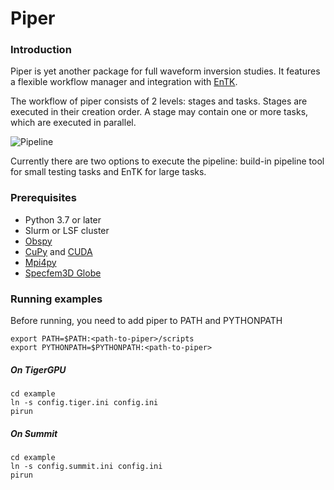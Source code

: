 # Piper

### Introduction

Piper is yet another package for full waveform inversion studies. It features a flexible workflow manager and integration with [EnTK](https://radicalentk.readthedocs.io/en/latest/).

The workflow of piper consists of 2 levels: stages and tasks. Stages are executed in their creation order. A stage may contain one or more tasks, which are executed in parallel.

![Pipeline](https://github.com/icui/piper-dev/raw/master/doc/img/pipeline.png)

Currently there are two options to execute the pipeline: build-in pipeline tool for small testing tasks and EnTK for large tasks.

### Prerequisites

* Python 3.7 or later
* Slurm or LSF cluster
* [Obspy](https://github.com/obspy/obspy)
* [CuPy](https://cupy.chainer.org) and [CUDA](https://developer.nvidia.com/cuda-zone)
* [Mpi4py](https://mpi4py.readthedocs.io/en/stable/)
* [Specfem3D Globe](https://github.com/geodynamics/specfem3d_globe)

### Running examples

Before running, you need to add piper to PATH and PYTHONPATH

````
export PATH=$PATH:<path-to-piper>/scripts
export PYTHONPATH=$PYTHONPATH:<path-to-piper>
````

##### On TigerGPU

````
cd example
ln -s config.tiger.ini config.ini
pirun
````

##### On Summit

````
cd example
ln -s config.summit.ini config.ini
pirun
````
